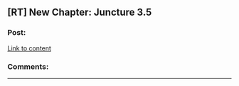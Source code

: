 ## [RT] New Chapter: Juncture 3.5

### Post:

[Link to content](http://junctureserial.blogspot.com/2015/11/juncture-35.html)

### Comments:

---

